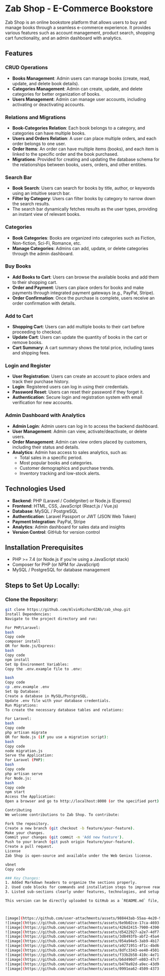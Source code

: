 # Zab Shop - E-Commerce Bookstore

Zab Shop is an online bookstore platform that allows users to buy and manage books through a seamless e-commerce experience. It provides various features such as account management, product search, shopping cart functionality, and an admin dashboard with analytics.

## Features

### CRUD Operations
- **Books Management**: Admin users can manage books (create, read, update, and delete book details).
- **Categories Management**: Admin can create, update, and delete categories for better organization of books.
- **Users Management**: Admin can manage user accounts, including activating or deactivating accounts.

### Relations and Migrations
- **Book-Categories Relation**: Each book belongs to a category, and categories can have multiple books.
- **Users and Orders Relation**: A user can place multiple orders, and each order belongs to one user.
- **Order Items**: An order can have multiple items (books), and each item is linked to the specific order and the book purchased.
- **Migrations**: Provided for creating and updating the database schema for the relationships between books, users, orders, and other entities.

### Search Bar
- **Book Search**: Users can search for books by title, author, or keywords using an intuitive search bar.
- **Filter by Category**: Users can filter books by category to narrow down the search results.
- The search bar dynamically fetches results as the user types, providing an instant view of relevant books.

### Categories
- **Book Categories**: Books are organized into categories such as Fiction, Non-fiction, Sci-Fi, Romance, etc.
- **Manage Categories**: Admins can add, update, or delete categories through the admin dashboard.

### Buy Books
- **Add Books to Cart**: Users can browse the available books and add them to their shopping cart.
- **Order and Payment**: Users can place orders for books and make payments through integrated payment gateways (e.g., PayPal, Stripe).
- **Order Confirmation**: Once the purchase is complete, users receive an order confirmation with details.

### Add to Cart
- **Shopping Cart**: Users can add multiple books to their cart before proceeding to checkout.
- **Update Cart**: Users can update the quantity of books in the cart or remove books.
- **Cart Summary**: A cart summary shows the total price, including taxes and shipping fees.

### Login and Register
- **User Registration**: Users can create an account to place orders and track their purchase history.
- **Login**: Registered users can log in using their credentials.
- **Password Reset**: Users can reset their password if they forget it.
- **Authentication**: Secure login and registration system with email verification for new accounts.

### Admin Dashboard with Analytics
- **Admin Login**: Admin users can log in to access the backend dashboard.
- **User Management**: Admin can view, activate/deactivate, or delete users.
- **Order Management**: Admin can view orders placed by customers, including their status and details.
- **Analytics**: Admin has access to sales analytics, such as:
  - Total sales in a specific period.
  - Most popular books and categories.
  - Customer demographics and purchase trends.
  - Inventory tracking and low-stock alerts.

## Technologies Used
- **Backend**: PHP (Laravel / CodeIgniter) or Node.js (Express)
- **Frontend**: HTML, CSS, JavaScript (React.js / Vue.js)
- **Database**: MySQL / PostgreSQL
- **Authentication**: Laravel Passport or JWT (JSON Web Token)
- **Payment Integration**: PayPal, Stripe
- **Analytics**: Admin dashboard for sales data and insights
- **Version Control**: GitHub for version control

## Installation Prerequisites
- PHP >= 7.4 (or Node.js if you're using a JavaScript stack)
- Composer for PHP (or NPM for JavaScript)
- MySQL / PostgreSQL for database management

## Steps to Set Up Locally:

### Clone the Repository:
```bash
git clone https://github.com/AlvinRichardZAb/zab_shop.git
Install Dependencies:
Navigate to the project directory and run:

For PHP/Laravel:
bash
Copy code
composer install
OR for Node.js/Express:
bash
Copy code
npm install
Set Up Environment Variables:
Copy the .env.example file to .env:

bash
Copy code
cp .env.example .env
Set Up Database:
Create a database in MySQL/PostgreSQL.
Update .env file with your database credentials.
Run Migrations:
To create the necessary database tables and relations:

For Laravel:
bash
Copy code
php artisan migrate
OR for Node.js (if you use a migration script):
bash
Copy code
node migration.js
Serve the Application:
For Laravel (PHP):
bash
Copy code
php artisan serve
For Node.js:
bash
Copy code
npm start
Access the Application:
Open a browser and go to http://localhost:8000 (or the specified port) to view the Zab Shop.

Contributing
We welcome contributions to Zab Shop. To contribute:

Fork the repository.
Create a new branch (git checkout -b feature/your-feature).
Make your changes.
Commit your changes (git commit -m 'Add new feature').
Push to your branch (git push origin feature/your-feature).
Create a pull request.
License
Zab Shop is open-source and available under the Web Genixs license.

vbnet
Copy code

### Key Changes:
1. Added Markdown headers to organize the sections properly.
2. Used code blocks for commands and installation steps to improve readability.
3. Listed sub-sections clearly under features, technologies, and setup instructions.

This version can be directly uploaded to GitHub as a `README.md` file, and it will be properly formatted for display.



[image](https://github.com/user-attachments/assets/988443ab-55aa-4e20-905a-29426e36b2e5)
![image](https://github.com/user-attachments/assets/6e9b02ce-17ca-4693-8919-0c0e7a8f19ca)
![image](https://github.com/user-attachments/assets/426d2415-7900-4390-a395-911192a33dca)
![image](https://github.com/user-attachments/assets/d5422927-a2e7-4df7-bfe0-cf15c96ecfe7
![image](https://github.com/user-attachments/assets/3d8493fb-abf2-45a4-bfd2-d149d170b6a0)
![image](https://github.com/user-attachments/assets/054a94e5-3ab9-4b17-afc1-1dd828864e84)
![image](https://github.com/user-attachments/assets/a9271951-4f1c-4bd6-a176-ee4f5ed505fb)
![image](https://github.com/user-attachments/assets/8dfc3343-ee40-4501-bf55-ea1b7158d990)
![image](https://github.com/user-attachments/assets/f33b2b58-410c-4e71-b645-0d6a1ec23019)
![image](https://github.com/user-attachments/assets/b6d490df-e803-47cf-bb6b-5e6c82ce022c)
![image](https://github.com/user-attachments/assets/b470a92d-a9ec-43d9-810f-6c456508fd2f)
![image](https://github.com/user-attachments/assets/0991ea62-4509-4373-98f1-ef41532d51a6)













